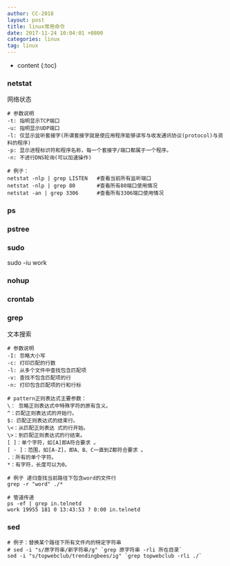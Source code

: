 ```yaml
---
author: CC-2018
layout: post
title: linux常用命令
date: 2017-11-24 10:04:01 +0800
categories: linux
tag: linux
---
```


* content
{:toc}

### netstat

网络状态

```
# 参数说明
-t: 指明显示TCP端口
-u: 指明显示UDP端口
-l: 仅显示监听套接字(所谓套接字就是使应用程序能够读写与收发通讯协议(protocol)与资料的程序)
-p: 显示进程标识符和程序名称，每一个套接字/端口都属于一个程序。
-n: 不进行DNS轮询(可以加速操作)

# 例子：
netstat -nlp | grep LISTEN   #查看当前所有监听端口
netstat -nlp | grep 80       #查看所有80端口使用情况
netstat -an | grep 3306      #查看所有3306端口使用情况
```

### ps

### pstree

### sudo

sudo -iu work


### nohup

### crontab

### grep

文本搜索

```
# 参数说明
-I: 忽略大小写
-c: 打印匹配的行数
-l: 从多个文件中查找包含匹配项
-v: 查找不包含匹配项的行
-n: 打印包含匹配项的行和行标

# pattern正则表达式主要参数：
\： 忽略正则表达式中特殊字符的原有含义。
^：匹配正则表达式的开始行。
$: 匹配正则表达式的结束行。
\<：从匹配正则表达 式的行开始。
\>：到匹配正则表达式的行结束。
[ ]：单个字符，如[A]即A符合要求 。
[ - ]：范围，如[A-Z]，即A、B、C一直到Z都符合要求 。
.：所有的单个字符。
*：有字符，长度可以为0。

# 例子 递归查找当前路径下包含word的文件行
grep -r "word" ./*

# 管道传递
ps -ef | grep in.telnetd
work 19955 181 0 13:43:53 ? 0:00 in.telnetd

```

### sed

```
# 例子：替换某个路径下所有文件内的特定字符串
# sed -i "s/原字符串/新字符串/g" `grep 原字符串 -rli 所在目录`
sed -i "s/topwebclub/trendingbees/ig" `grep topwebclub -rli ./`
```
